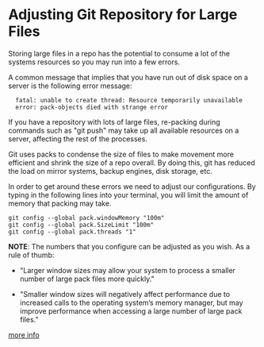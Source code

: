 # Adjusting Git Repository for Large Files

Storing large files in a repo has the potential to consume a lot of the systems resources so you may run into a few errors.

A common message that implies that you have run out of disk space on a server is the following error message:

  ```
    fatal: unable to create thread: Resource temporarily unavailable
    error: pack-objects died with strange error
  ```

If you have a repository with lots of large files, re-packing during commands such as "git push" may take up all available resources on a server, affecting the rest of the processes. 

Git uses packs to condense the size of files to make movement more efficient and shrink the size of a repo overall. 
By doing this, git has reduced the load on mirror systems, backup engines, disk storage, etc.

In order to get around these errors we need to adjust our configurations.
By typing in the following lines into your terminal, you will limit the amount of memory that packing may take.

  ```
  git config --global pack.windowMemory "100m"
  git config --global pack.SizeLimit "100m"
  git config --global pack.threads "1"
  ```

**NOTE**: 
The numbers that you configure can be adjusted as you wish.
As a rule of thumb:

  * "Larger window sizes may allow your system to process a smaller number of large pack files more quickly."
  
  * "Smaller window sizes will negatively affect performance due to increased calls to the operating system’s memory manager, but may improve performance when accessing a large number of large pack files."
  
  [more info](https://gforge.com/gf/project/gforge5/wiki/?pagename=Tweaking+GIT+repositories+for+large+binary+files)
